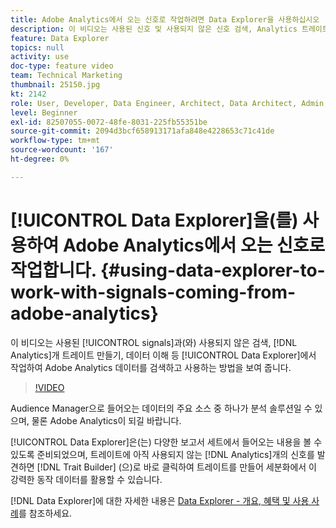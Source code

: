 ```yaml
---
title: Adobe Analytics에서 오는 신호로 작업하려면 Data Explorer을 사용하십시오
description: 이 비디오는 사용된 신호 및 사용되지 않은 신호 검색, Analytics 트레이트 만들기 및 데이터 이해 등 Data Explorer에서 Adobe Analytics 데이터를 검색하고 사용하는 방법을 보여 줍니다.
feature: Data Explorer
topics: null
activity: use
doc-type: feature video
team: Technical Marketing
thumbnail: 25150.jpg
kt: 2142
role: User, Developer, Data Engineer, Architect, Data Architect, Admin, Leader
level: Beginner
exl-id: 82507055-0072-48fe-8031-225fb55351be
source-git-commit: 2094d3bcf658913171afa848e4228653c71c41de
workflow-type: tm+mt
source-wordcount: '167'
ht-degree: 0%

---
```


# [!UICONTROL Data Explorer]을(를) 사용하여 Adobe Analytics에서 오는 신호로 작업합니다. {#using-data-explorer-to-work-with-signals-coming-from-adobe-analytics}

이 비디오는 사용된 [!UICONTROL signals]과(와) 사용되지 않은  검색, [!DNL Analytics]개 트레이트 만들기, 데이터 이해 등 [!UICONTROL Data Explorer]에서 작업하여 Adobe Analytics 데이터를 검색하고 사용하는 방법을 보여 줍니다.

>[!VIDEO](https://video.tv.adobe.com/v/25150/?quality=12)

Audience Manager으로 들어오는 데이터의 주요 소스 중 하나가 분석 솔루션일 수 있으며, 물론 Adobe Analytics이 되길 바랍니다.

[!UICONTROL Data Explorer]은(는) 다양한 보고서 세트에서 들어오는 내용을 볼 수 있도록 준비되었으며, 트레이트에 아직 사용되지 않는 [!DNL Analytics]개의 신호를 발견하면 [!DNL Trait Builder] (으)로 바로 클릭하여 트레이트를 만들어 세분화에서 이 강력한 동작 데이터를 활용할 수 있습니다.

[!DNL Data Explorer]에 대한 자세한 내용은 [Data Explorer - 개요, 혜택 및 사용 사례](https://experienceleague.adobe.com/docs/audience-manager/user-guide/features/data-explorer/data-explorer-overview.html?lang=ko)를 참조하세요.
